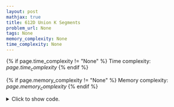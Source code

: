 ```yaml
---
layout: post
mathjax: true
title: 612D Union K Segments
problem_url: None
tags: None
memory_complexity: None
time_complexity: None
---
```




{% if page.time_complexity != "None" %}
Time complexity: ${{ page.time_complexity }}$
{% endif %}

{% if page.memory_complexity != "None" %}
Memory complexity: ${{ page.memory_complexity }}$
{% endif %}

<details>
<summary>
<p style="display:inline">Click to show code.</p>
</summary>
```cpp
{% raw %}
using namespace std;
using ii = pair<int, int>;
using vii = vector<ii>;
int n, k;
vii events;
int main(void)
{
    ios::sync_with_stdio(false);
    cin.tie(NULL);
    int li, ri;
    cin >> n >> k;
    for (int i = 0; i < n; ++i)
    {
        cin >> li >> ri;
        events.push_back({li, -1});
        events.push_back({ri, +1});
    }
    sort(events.begin(), events.end());
    int ck = 0;
    int cl, cr;
    vii ans;
    for (auto [t, sign] : events)
    {
        sign = -sign;
        if (sign > 0 and ck + 1 == k)
            cl = t;
        else if (sign < 0 and ck == k)
        {
            cr = t;
            ans.push_back({cl, cr});
        }
        ck += sign;
    }
    cout << ans.size() << endl;
    for (auto [l, r] : ans)
        cout << l << " " << r << endl;
    return 0;
}

{% endraw %}
```
</details>

